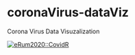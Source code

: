 # coronaVirus-dataViz
 Corona Virus Data Visuzalization
 
 
[![eRum2020::CovidR](https://badgen.net/https/runkit.io/erum2020-covidr/badge/branches/master/shubhrampandey-covid19-monitor?cache=300)](https://milano-r.github.io/erum2020-covidr-contest/shubhrampandey-covid19-monitor.html)
